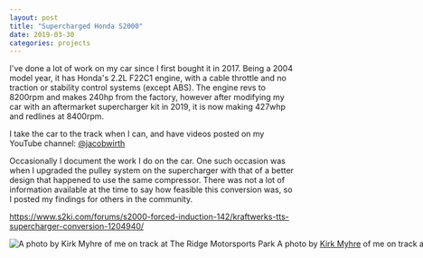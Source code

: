 ```yaml
---
layout: post
title: "Supercharged Honda S2000"
date: 2019-03-30
categories: projects
---
```


I've done a lot of work on my car since I first bought it in 2017. Being a 2004 model year, it has Honda's 2.2L F22C1 engine, with a cable throttle and no traction or stability control systems (except ABS). The engine revs to 8200rpm and makes 240hp from the factory, however after modifying my car with an aftermarket supercharger kit in 2019, it is now making 427whp and redlines at 8400rpm.

I take the car to the track when I can, and have videos posted on my YouTube channel: [@jacobwirth](https://www.youtube.com/@jacobwirth/videos)

Occasionally I document the work I do on the car. One such occasion was when I upgraded the pulley system on the supercharger with that of a better design that happened to use the same compressor. There was not a lot of information available at the time to say how feasible this conversion was, so I posted my findings for others in the community.

<https://www.s2ki.com/forums/s2000-forced-induction-142/kraftwerks-tts-supercharger-conversion-1204940/>

<div style="width: auto; height: 80vh; aspect-ratio: 2/3;">
  <img src="https://files.wirth.dev/SS2K_Turn2_MCMD_2021_0716-6-ZF-9378-71308-1-001.jpg" alt="A photo by Kirk Myhre of me on track at The Ridge Motorsports Park" />
  A photo by <a href="https://www.myhrecreative.com/">Kirk Myhre</a> of me on track at <a href="https://www.ridgemotorsportspark.com/">The Ridge Motorsports Park</a>
</div>